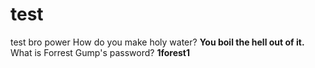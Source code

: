 # test
test
bro power
How do you make holy water? **You boil the hell out of it.**
What is Forrest Gump's password? **1forest1**
